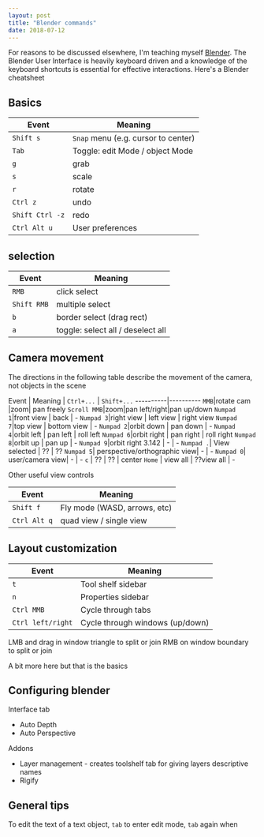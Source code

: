 ```yaml
---
layout: post
title: "Blender commands"
date: 2018-07-12
---
```


For reasons to be discussed elsewhere, I'm teaching myself [Blender](www.blender.org). The Blender User Interface is heavily keyboard driven and a knowledge of the keyboard shortcuts is essential for effective interactions. Here's a Blender cheatsheet
## Basics

Event | Meaning
----------|----------
`Shift s`|`Snap` menu (e.g. cursor to center)
`Tab` | Toggle: edit Mode / object Mode
`g`| grab
`s` | scale
`r` | rotate
`Ctrl z` | undo
`Shift Ctrl -z` | redo
`Ctrl Alt u`| User preferences

## selection

Event | Meaning
----------|----------
`RMB` | click select
`Shift RMB` | multiple select
`b`| border select (drag rect)
`a`| toggle: select all / deselect all

## Camera movement
The directions in the following table describe the movement of the camera, not objects in the scene

Event | Meaning | `Ctrl+...` | `Shift+...`
----------|----------
`MMB`|rotate cam |zoom| pan freely
`Scroll MMB`|zoom|pan left/right|pan up/down
`Numpad 1`|front view | back | -
`Numpad 3`|right view | left view | right view
`Numpad 7`|top view | bottom view | -
`Numpad 2`|orbit down | pan down  | -
`Numpad 4`|orbit left | pan left  | roll left
`Numpad 6`|orbit right | pan right | roll right
`Numpad 8`|orbit up | pan up | -
`Numpad 9`|orbit right 3.142 | - | -
`Numpad .`| View selected | ?? | ??
`Numpad 5`| perspective/orthographic view| - | -
`Numpad 0`| user/camera view| - | -
`c` | ?? | ?? | center
`Home` | view all | ??view all | -

Other useful view controls

Event | Meaning
----------|----------
`Shift f`|Fly mode (WASD, arrows, etc)
`Ctrl Alt q`| quad view / single view

## Layout customization

Event | Meaning
----------|----------
`t`|Tool shelf sidebar
`n`|Properties sidebar
`Ctrl MMB`|Cycle through tabs
`Ctrl left/right`|Cycle through windows (up/down)

LMB and drag in window triangle to split or join
RMB on window boundary to split or join

A bit more here but that is the basics

## Configuring blender

Interface tab 
* Auto Depth
* Auto Perspective

Addons
* Layer management - creates toolshelf tab for giving layers descriptive names
* Rigify


## General tips

To edit the text of a text object, `tab` to enter edit mode, `tab` again when

